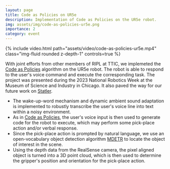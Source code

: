 ```yaml
---
layout: page
title: Code as Policies on UR5e
description: Implementation of Code as Policies on the UR5e robot.
img: assets/img/code-as-policies-ur5e.png
importance: 2
category: event
---
```


<div class="row">
    <div class="col-sm mt-3 mt-md-0">
        {% include video.html path="assets/video/code-as-policies-ur5e.mp4" class="img-fluid rounded z-depth-1" controls=true %}
    </div>
</div>

With joint efforts from other members of RIPL at TTIC, we implemeted the [Code as Policies](https://code-as-policies.github.io/) algorithm on the UR5e robot. The robot is able to respond to the user's voice command and execute the corresponding task. The project was presented during the 2023 National Robotics Week at the Museum of Science and Industry in Chicago. It also paved the way for our future work on [Statler](https://statler-lm.github.io/).

* The wake-up-word mechanism and dynamic ambient sound adaptation is implemented to robustly transcribe the user's voice line into text within a noisy environment.
* As in [Code as Policies](https://code-as-policies.github.io/), the user's voice input is then used to generate code for the robot to execute, which may perform some pick-place action and/or verbal response.
* Since the pick-place action is prompted by natural language, we use an open-vocabulary object detection algorithm [MDETR](https://ashkamath.github.io/mdetr_page/) to locate the object of interest in the scene.
* Using the depth data from the RealSense camera, the pixel aligned object is turned into a 3D point cloud, which is then used to determine the gripper's position and orientation for the pick-place action.
